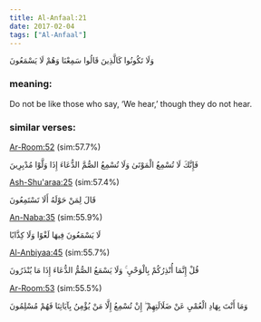 ```yaml
---
title: Al-Anfaal:21
date: 2017-02-04
tags: ["Al-Anfaal"]
---
```

وَلَا تَكُونُوا كَالَّذِينَ قَالُوا سَمِعْنَا وَهُمْ لَا يَسْمَعُونَ
### meaning: 
Do not be like those who say, ‘We hear,’ though they do not hear.
### similar verses: 

[Ar-Room:52](/30/52) (sim:57.7%)

فَإِنَّكَ لَا تُسْمِعُ الْمَوْتَىٰ وَلَا تُسْمِعُ الصُّمَّ الدُّعَاءَ إِذَا وَلَّوْا مُدْبِرِينَ

[Ash-Shu'araa:25](/26/25) (sim:57.4%)

قَالَ لِمَنْ حَوْلَهُ أَلَا تَسْتَمِعُونَ

[An-Naba:35](/78/35) (sim:55.9%)

لَا يَسْمَعُونَ فِيهَا لَغْوًا وَلَا كِذَّابًا

[Al-Anbiyaa:45](/21/45) (sim:55.7%)

قُلْ إِنَّمَا أُنْذِرُكُمْ بِالْوَحْيِ ۚ وَلَا يَسْمَعُ الصُّمُّ الدُّعَاءَ إِذَا مَا يُنْذَرُونَ

[Ar-Room:53](/30/53) (sim:55.5%)

وَمَا أَنْتَ بِهَادِ الْعُمْيِ عَنْ ضَلَالَتِهِمْ ۖ إِنْ تُسْمِعُ إِلَّا مَنْ يُؤْمِنُ بِآيَاتِنَا فَهُمْ مُسْلِمُونَ
